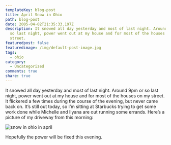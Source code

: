 ```yaml
---
templateKey: blog-post
title: April Snow in Ohio
path: blog-post
date: 2005-04-02T21:35:33.197Z
description: It snowed all day yesterday and most of last night. Around 9pm or
  so last night, power went out at my house and for most of the houses on my
  street.
featuredpost: false
featuredimage: /img/default-post-image.jpg
tags:
  - ohio
category:
  - Uncategorized
comments: true
share: true
---
```

<!--StartFragment-->

It snowed all day yesterday and most of last night. Around 9pm or so last night, power went out at my house and for most of the houses on my street. It flickered a few times during the course of the evening, but never came back on. It’s still out today, so I’m sitting at Starbucks trying to get some work done while Michelle and Ilyana are out running some errands. Here’s a picture of my driveway from this morning:

![snow in ohio in april](<>)

Hopefully the power will be fixed this evening.

<!--EndFragment-->